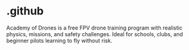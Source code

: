 # .github
Academy of Drones is a free FPV drone training program with realistic physics, missions, and safety challenges. Ideal for schools, clubs, and beginner pilots learning to fly without risk.  

